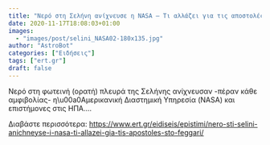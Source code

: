 ```yaml
---
title: "Νερό στη Σελήνη ανίχνευσε η NASA – Τι αλλάζει για τις αποστολές στο φεγγάρι"
date: 2020-11-17T18:08:03+01:00
images:
  - "images/post/selini_NASA02-180x135.jpg"
author: "AstroBot"
categories: ["Ειδήσεις"]
tags: ["ert.gr"]
draft: false
---
```


Νερό στη φωτεινή (ορατή) πλευρά της Σελήνης ανίχνευσαν -πέραν κάθε αμφιβολίας- η\u00a0Αμερικανική Διαστημική Υπηρεσία (NASA) και επιστήμονες στις ΗΠΑ....

Διαβάστε περισσότερα: https://www.ert.gr/eidiseis/epistimi/nero-sti-selini-anichneyse-i-nasa-ti-allazei-gia-tis-apostoles-sto-feggari/
